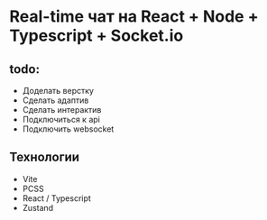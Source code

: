 # Real-time чат на React + Node + Typescript + Socket\.io

## todo: 
- Доделать верстку
- Сделать адаптив
- Сделать интерактив
- Подключиться к api
- Подключить websocket

## Технологии
- Vite
- PCSS
- React / Typescript
- Zustand